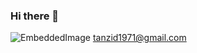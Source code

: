### Hi there 👋

![EmbeddedImage](https://user-images.githubusercontent.com/48941639/216799599-7afe423f-67f9-4b65-8638-70b9b7ad798e.gif) [tanzid1971@gmail.com]()
